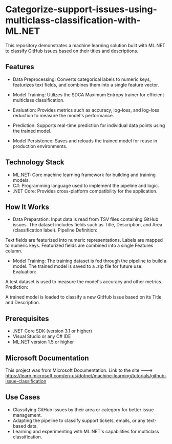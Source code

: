 # Categorize-support-issues-using-multiclass-classification-with-ML.NET
This repository demonstrates a machine learning solution built with ML.NET to classify GitHub issues based on their titles and descriptions. 

## Features
- Data Preprocessing: Converts categorical labels to numeric keys, featurizes text fields, and combines them into a single feature vector.

- Model Training: Utilizes the SDCA Maximum Entropy trainer for efficient multiclass classification.
  
- Evaluation: Provides metrics such as accuracy, log-loss, and log-loss reduction to measure the model's performance.

- Prediction: Supports real-time prediction for individual data points using the trained model.

- Model Persistence: Saves and reloads the trained model for reuse in production environments.

## Technology Stack
- ML.NET: Core machine learning framework for building and training models.
- C#: Programming language used to implement the pipeline and logic.
- .NET Core: Provides cross-platform compatibility for the application.

## How It Works
- Data Preparation: Input data is read from TSV files containing GitHub issues.
The dataset includes fields such as Title, Description, and Area (classification label).
Pipeline Definition:

Text fields are featurized into numeric representations.
Labels are mapped to numeric keys.
Featurized fields are combined into a single Features column.

- Model Training: The training dataset is fed through the pipeline to build a model.
The trained model is saved to a .zip file for future use.
Evaluation:

A test dataset is used to measure the model's accuracy and other metrics.
Prediction:

A trained model is loaded to classify a new GitHub issue based on its Title and Description.

## Prerequisites
- .NET Core SDK (version 3.1 or higher)
- Visual Studio or any C# IDE
- ML.NET version 1.5 or higher

##   Microsoft Documentation
This project was from Microsoft Documentation. Link to the site ---> https://learn.microsoft.com/en-us/dotnet/machine-learning/tutorials/github-issue-classification



## Use Cases
- Classifying GitHub issues by their area or category for better issue management.
- Adapting the pipeline to classify support tickets, emails, or any text-based data.
- Learning and experimenting with ML.NET's capabilities for multiclass classification.
